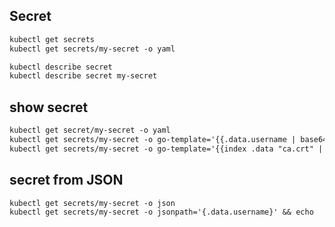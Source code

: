 ## Secret
```txt
kubectl get secrets
kubectl get secrets/my-secret -o yaml

kubectl describe secret
kubectl describe secret my-secret
```


## show secret
```txt
kubectl get secret/my-secret -o yaml
kubectl get secrets/my-secret -o go-template='{{.data.username | base64decode}}' && echo
kubectl get secrets/my-secret -o go-template='{{index .data "ca.crt" | base64decode}}'
```


## secret from JSON
```txt
kubectl get secrets/my-secret -o json
kubectl get secrets/my-secret -o jsonpath='{.data.username}' && echo
```
